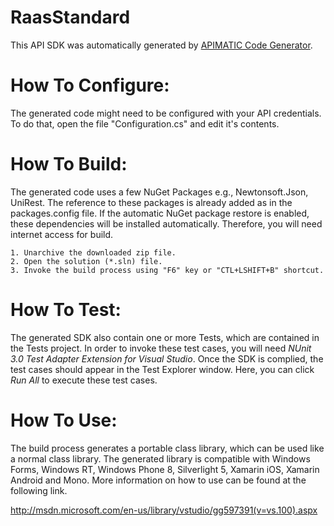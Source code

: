 RaasStandard
=================
This API SDK was automatically generated by [APIMATIC Code Generator](https://apimatic.io/).

How To Configure:
=================
The generated code might need to be configured with your API credentials. To do that, 
open the file "Configuration.cs" and edit it's contents.

How To Build: 
=============
The generated code uses a few NuGet Packages e.g., Newtonsoft.Json, UniRest.
The reference to these packages is already added as in the packages.config file.
If the automatic NuGet package restore is enabled, these dependencies will be 
installed automatically. Therefore, you will need internet access for build.

    1. Unarchive the downloaded zip file.
    2. Open the solution (*.sln) file.
    3. Invoke the build process using "F6" key or "CTL+LSHIFT+B" shortcut.

How To Test: 
=============
The generated SDK also contain one or more Tests, which are contained in the Tests project.
In order to invoke these test cases, you will need *NUnit 3.0 Test Adapter Extension for Visual Studio*.
Once the SDK is complied, the test cases should appear in the Test Explorer window.
Here, you can click *Run All* to execute these test cases.

How To Use:
===========
The build process generates a portable class library, which can be used like
a normal class library. The generated library is compatible with Windows Forms,
Windows RT, Windows Phone 8, Silverlight 5, Xamarin iOS, Xamarin Android and
Mono. More information on how to use can be found at the following link.

http://msdn.microsoft.com/en-us/library/vstudio/gg597391(v=vs.100).aspx
